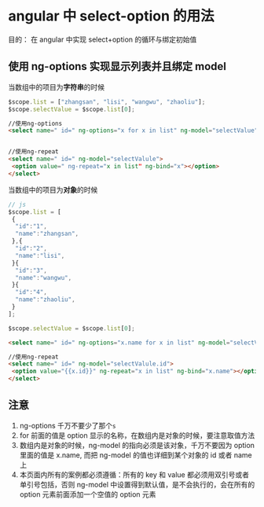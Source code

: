 # angular 中 select-option 的用法

目的： 在 angular 中实现 select+option 的循环与绑定初始值

## 使用 ng-options 实现显示列表并且绑定 model

当数组中的项目为**字符串**的时候

```js
$scope.list = ["zhangsan", "lisi", "wangwu", "zhaoliu"];
$scope.selectValue = $scope.list[0];
```

```html
//使用ng-options
<select name=" id=" ng-options="x for x in list" ng-model="selectValue"></select>


//使用ng-repeat
<select name=" id=" ng-model="selectValule">
 <option value=" ng-repeat="x in list" ng-bind="x"></option>
</select>
```

当数组中的项目为**对象**的时候

```js
// js
$scope.list = [
 {
  "id":"1",
  "name":"zhangsan",
 },{
  "id":"2",
  "name":"lisi",
 }{
  "id":"3",
  "name":"wangwu",
 }{
  "id":"4",
  "name":"zhaoliu",
 }
];

$scope.selectValue = $scope.list[0];
```

```html
<select name=" id=" ng-options="x.name for x in list" ng-model="selectValue"></select>

//使用ng-repeat
<select name=" id=" ng-model="selectValule.id">
 <option value="{{x.id}}" ng-repeat="x in list" ng-bind="x.name"></option>
</select>
```

## 注意

1.  ng-options 千万不要少了那个`s`
2.  for 前面的值是 option 显示的名称，在数组内是对象的时候，要注意取值方法
3.  数组内是对象的时候，ng-model 的指向必须是该对象，千万不要因为 option 里面的值是 x.name, 而把 ng-model 的值也详细到某个对象的 id 或者 name 上
4.  本页面内所有的案例都必须遵循：所有的 key 和 value 都必须用双引号或者单引号包括，否则 ng-model 中设置得到默认值，是不会执行的，会在所有的 option 元素前面添加一个空值的 option 元素

